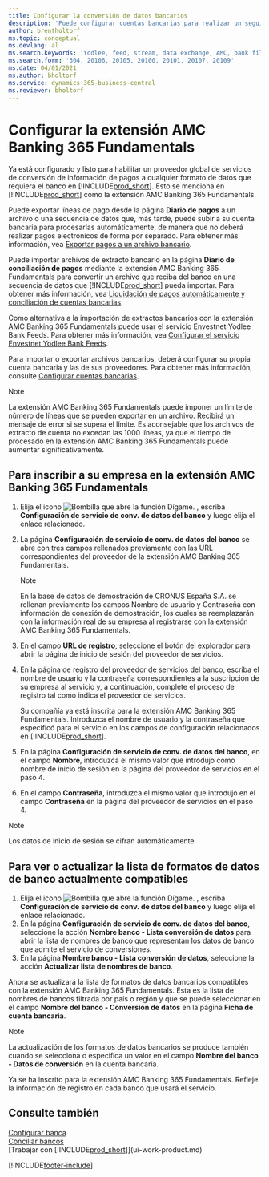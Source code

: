 ```yaml
---
title: Configurar la conversión de datos bancarios
description: 'Puede configurar cuentas bancarias para realizar un seguimiento de las transacciones e importar o exportar fuentes de bancos, como Yodlee.'
author: brentholtorf
ms.topic: conceptual
ms.devlang: al
ms.search.keywords: 'Yodlee, feed, stream, data exchange, AMC, bank file import, bank file export, re-export, bank transfer, AMC, AMC Banking 365 Fundamentals extension, funds transfer'
ms.search.form: '304, 20106, 20105, 20100, 20101, 20107, 20109'
ms.date: 04/01/2021
ms.author: bholtorf
ms.service: dynamics-365-business-central
ms.reviewer: bholtorf
---
```

# <a name="set-up-the-amc-banking-365-fundamentals-extension"></a>Configurar la extensión AMC Banking 365 Fundamentals
Ya está configurado y listo para habilitar un proveedor global de servicios de conversión de información de pagos a cualquier formato de datos que requiera el banco en [!INCLUDE[prod_short](includes/prod_short.md)]. Esto se menciona en [!INCLUDE[prod_short](includes/prod_short.md)] como la extensión AMC Banking 365 Fundamentals.

Puede exportar líneas de pago desde la página **Diario de pagos** a un archivo o una secuencia de datos que, más tarde, puede subir a su cuenta bancaria para procesarlas automáticamente, de manera que no deberá realizar pagos electrónicos de forma por separado. Para obtener más información, vea [Exportar pagos a un archivo bancario](finance-make-payments-with-bank-data-conversion-service-or-sepa-credit-transfer.md#exporting-payments-to-a-bank-file).

Puede importar archivos de extracto bancario en la página **Diario de conciliación de pagos** mediante la extensión AMC Banking 365 Fundamentals para convertir un archivo que reciba del banco en una secuencia de datos que [!INCLUDE[prod_short](includes/prod_short.md)] pueda importar. Para obtener más información, vea [Liquidación de pagos automáticamente y conciliación de cuentas bancarias](receivables-apply-payments-auto-reconcile-bank-accounts.md).

Como alternativa a la importación de extractos bancarios con la extensión AMC Banking 365 Fundamentals puede usar el servicio Envestnet Yodlee Bank Feeds. Para obtener más información, vea [Configurar el servicio Envestnet Yodlee Bank Feeds](bank-how-setup-bank-statement-service.md).

Para importar o exportar archivos bancarios, deberá configurar su propia cuenta bancaria y las de sus proveedores. Para obtener más información, consulte [Configurar cuentas bancarias](bank-how-setup-bank-accounts.md).

> [!NOTE]  
> La extensión AMC Banking 365 Fundamentals puede imponer un límite de número de líneas que se pueden exportar en un archivo. Recibirá un mensaje de error si se supera el límite. Es aconsejable que los archivos de extracto de cuenta no excedan las 1000 líneas, ya que el tiempo de procesado en la extensión AMC Banking 365 Fundamentals puede aumentar significativamente.

## <a name="to-sign-your-company-up-for-the-amc-banking-365-fundamentals-extension"></a>Para inscribir a su empresa en la extensión AMC Banking 365 Fundamentals
1. Elija el icono ![Bombilla que abre la función Dígame.](media/ui-search/search_small.png "Dígame qué desea hacer") , escriba **Configuración de servicio de conv. de datos del banco** y luego elija el enlace relacionado.  
2. La página **Configuración de servicio de conv. de datos del banco** se abre con tres campos rellenados previamente con las URL correspondientes del proveedor de la extensión AMC Banking 365 Fundamentals.

    > [!NOTE]  
    >   En la base de datos de demostración de CRONUS España S.A. se rellenan previamente los campos Nombre de usuario y Contraseña con información de conexión de demostración, los cuales se reemplazarán con la información real de su empresa al registrarse con la extensión AMC Banking 365 Fundamentals.
3. En el campo **URL de registro**, seleccione el botón del explorador para abrir la página de inicio de sesión del proveedor de servicios.  
4. En la página de registro del proveedor de servicios del banco, escriba el nombre de usuario y la contraseña correspondientes a la suscripción de su empresa al servicio y, a continuación, complete el proceso de registro tal como indica el proveedor de servicios.

    Su compañía ya está inscrita para la extensión AMC Banking 365 Fundamentals. Introduzca el nombre de usuario y la contraseña que especificó para el servicio en los campos de configuración relacionados en [!INCLUDE[prod_short](includes/prod_short.md)].

5. En la página **Configuración de servicio de conv. de datos del banco**, en el campo **Nombre**, introduzca el mismo valor que introdujo como nombre de inicio de sesión en la página del proveedor de servicios en el paso 4.
6. En el campo **Contraseña**, introduzca el mismo valor que introdujo en el campo **Contraseña** en la página del proveedor de servicios en el paso 4.

> [!NOTE]  
> Los datos de inicio de sesión se cifran automáticamente.

## <a name="to-view-or-update-the-list-of-currently-supported-bank-data-formats"></a>Para ver o actualizar la lista de formatos de datos de banco actualmente compatibles
1. Elija el icono ![Bombilla que abre la función Dígame.](media/ui-search/search_small.png "Dígame qué desea hacer") , escriba **Configuración de servicio de conv. de datos del banco** y luego elija el enlace relacionado.
2. En la página **Configuración de servicio de conv. de datos del banco**, seleccione la acción **Nombre banco - Lista conversión de datos** para abrir la lista de nombres de banco que representan los datos de banco que admite el servicio de conversiones.
3. En la página **Nombre banco - Lista conversión de datos**, seleccione la acción **Actualizar lista de nombres de banco**.

Ahora se actualizará la lista de formatos de datos bancarios compatibles con la extensión AMC Banking 365 Fundamentals. Esta es la lista de nombres de bancos filtrada por país o región y que se puede seleccionar en el campo **Nombre del banco - Conversión de datos** en la página **Ficha de cuenta bancaria**.

> [!NOTE]  
>   La actualización de los formatos de datos bancarios se produce también cuando se selecciona o especifica un valor en el campo **Nombre del banco - Datos de conversión** en la cuenta bancaria.

Ya se ha inscrito para la extensión AMC Banking 365 Fundamentals. Refleje la información de registro en cada banco que usará el servicio.

## <a name="see-also"></a>Consulte también
[Configurar banca](bank-setup-banking.md)  
[Conciliar bancos](bank-manage-bank-accounts.md)  
[Trabajar con [!INCLUDE[prod_short](includes/prod_short.md)]](ui-work-product.md)


[!INCLUDE[footer-include](includes/footer-banner.md)]
